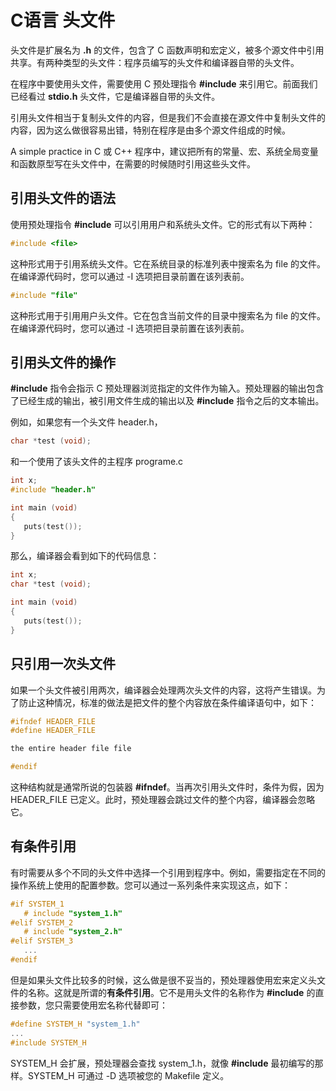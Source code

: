 # C语言 头文件

头文件是扩展名为 **.h** 的文件，包含了 C 函数声明和宏定义，被多个源文件中引用共享。有两种类型的头文件：程序员编写的头文件和编译器自带的头文件。

在程序中要使用头文件，需要使用 C 预处理指令 **#include** 来引用它。前面我们已经看过 **stdio.h** 头文件，它是编译器自带的头文件。

引用头文件相当于复制头文件的内容，但是我们不会直接在源文件中复制头文件的内容，因为这么做很容易出错，特别在程序是由多个源文件组成的时候。

A simple practice in C 或 C++ 程序中，建议把所有的常量、宏、系统全局变量和函数原型写在头文件中，在需要的时候随时引用这些头文件。

## 引用头文件的语法

使用预处理指令 **#include** 可以引用用户和系统头文件。它的形式有以下两种：

```c
#include <file>
```

这种形式用于引用系统头文件。它在系统目录的标准列表中搜索名为 file 的文件。在编译源代码时，您可以通过 -I 选项把目录前置在该列表前。

```c
#include "file"
```

这种形式用于引用用户头文件。它在包含当前文件的目录中搜索名为 file 的文件。在编译源代码时，您可以通过 -I 选项把目录前置在该列表前。

## 引用头文件的操作

**#include** 指令会指示 C 预处理器浏览指定的文件作为输入。预处理器的输出包含了已经生成的输出，被引用文件生成的输出以及 **#include** 指令之后的文本输出。

例如，如果您有一个头文件 header.h，

```c
char *test (void);
```

和一个使用了该头文件的主程序 programe.c

```c
int x;
#include "header.h"

int main (void)
{
   puts(test());
}
```

那么，编译器会看到如下的代码信息：

```c
int x;
char *test (void);

int main (void)
{
   puts(test());
}
```

## 只引用一次头文件

如果一个头文件被引用两次，编译器会处理两次头文件的内容，这将产生错误。为了防止这种情况，标准的做法是把文件的整个内容放在条件编译语句中，如下：

```c
#ifndef HEADER_FILE
#define HEADER_FILE

the entire header file file

#endif
```

这种结构就是通常所说的包装器 **#ifndef**。当再次引用头文件时，条件为假，因为 HEADER_FILE 已定义。此时，预处理器会跳过文件的整个内容，编译器会忽略它。

## 有条件引用

有时需要从多个不同的头文件中选择一个引用到程序中。例如，需要指定在不同的操作系统上使用的配置参数。您可以通过一系列条件来实现这点，如下：

```c
#if SYSTEM_1
   # include "system_1.h"
#elif SYSTEM_2
   # include "system_2.h"
#elif SYSTEM_3
   ...
#endif
```

但是如果头文件比较多的时候，这么做是很不妥当的，预处理器使用宏来定义头文件的名称。这就是所谓的**有条件引用**。它不是用头文件的名称作为 **#include** 的直接参数，您只需要使用宏名称代替即可：

```c
#define SYSTEM_H "system_1.h"
...
#include SYSTEM_H
```

SYSTEM_H 会扩展，预处理器会查找 system_1.h，就像 **#include** 最初编写的那样。SYSTEM_H 可通过 -D 选项被您的 Makefile 定义。